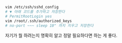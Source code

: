 
```sh
vim /etc/ssh/sshd_config 
# ▼ 아래 코드를 추가하고 저장한다
# PermitRootLogin yes
vim /root/.ssh/authorized_keys 
# no-port ~~~ sleep 10" 까지 지우고 저장한다
```

자기가 뭘 하려는지 명확히 알고 정말 필요하다면 하는 게 좋다.

